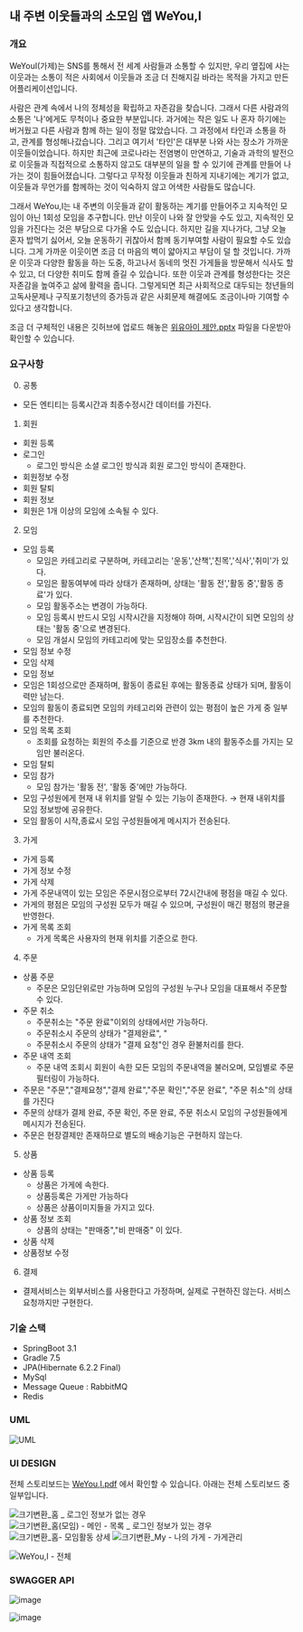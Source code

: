 ## 내 주변 이웃들과의 소모임 앱 WeYou,I ##

### 개요 ###
WeYouI(가제)는 SNS를 통해서 전 세계 사람들과 소통할 수 있지만, 우리 옆집에 사는 이웃과는 소통이 적은 사회에서 이웃들과 조금 더 
친해지길 바라는 목적을 가지고 만든 어플리케이션입니다. 

사람은 관계 속에서 나의 정체성을 확립하고 자존감을 찾습니다. 그래서 다른 사람과의 소통은 '나'에게도 무척이나 중요한 부분입니다.
과거에는 작은 일도 나 혼자 하기에는 버거웠고 다른 사람과 함께 하는 일이 정말 많았습니다. 그 과정에서 타인과 소통을 하고, 관계를 형성해나갔습니다.
그리고 여기서 '타인'은 대부분 나와 사는 장소가 가까운 이웃들이었습니다.
하지만 최근에 코로나라는 전염병이 만연하고, 기술과 과학의 발전으로 이웃들과 직접적으로 소통하지 않고도 대부분의 일을 할 수 있기에 관계를 만들어 나가는 것이 힘들어졌습니다.
그렇다고 무작정 이웃들과 친하게 지내기에는 계기가 없고, 이웃들과 무언가를 함께하는 것이 익숙하지 않고 어색한 사람들도 많습니다.

그래서 WeYou,I는 내 주변의 이웃들과 같이 활동하는 계기를 만들어주고 지속적인 모임이 아닌 1회성 모임을 추구합니다.
만난 이웃이 나와 잘 안맞을 수도 있고, 지속적인 모임을 가진다는 것은 부담으로 다가올 수도 있습니다. 
하지만 길을 지나가다, 그냥 오늘 혼자 밥먹기 싫어서, 오늘 운동하기 귀찮아서 함께 동기부여할 사람이 필요할 수도 있습니다.
그게 가까운 이웃이면 조금 더 마음의 벽이 얇아지고 부담이 덜 할 것입니다. 가까운 이웃과 다양한 활동을 하는 도중, 하고나서 동네의 멋진 가게들을 방문해서
식사도 할 수 있고, 더 다양한 취미도 함께 즐길 수 있습니다. 또한 이웃과 관계를 형성한다는 것은 자존감을 높여주고 삶에 활력을 줍니다.
그렇게되면 최근 사회적으로 대두되는 청년들의 고독사문제나 구직포기청년의 증가등과 같은 사회문제 해결에도 조금이나마 기여할 수 있다고 생각합니다.

조금 더 구체적인 내용은 깃허브에 업로드 해놓은 [위유아이 제안.pptx](https://github.com/sungwoon129/MeetWithNeighborsApp/files/11637425/default.pptx)
파일을 다운받아 확인할 수 있습니다.

### 요구사항 ###

0. 공통
+ 모든 엔티티는 등록시간과 최종수정시간 데이터를 가진다.

1. 회원
+ 회원 등록
+ 로그인
  + 로그인 방식은 소셜 로그인 방식과 회원 로그인 방식이 존재한다.
+ 회원정보 수정
+ 회원 탈퇴
+ 회원 정보
+ 회원은 1개 이상의 모임에 소속될 수 있다.

2. 모임
+ 모임 등록
    + 모임은 카테고리로 구분하며, 카테고리는 '운동','산책','친목','식사','취미'가 있다.
    + 모임은 활동여부에 따라 상태가 존재하며, 상태는 '활동 전','활동 중','활동 종료'가 있다.
    + 모임 활동주소는 변경이 가능하다.
    + 모임 등록시 반드시 모임 시작시간을 지정해야 하며, 시작시간이 되면 모임의 상태는 '활동 중'으로 변경된다.
    + 모임 개설시 모임의 카테고리에 맞는 모임장소를 추천한다.
+ 모임 정보 수정
+ 모임 삭제
+ 모임 정보
+ 모임은 1회성으로만 존재하며, 활동이 종료된 후에는 활동종료 상태가 되며, 활동이력만 남는다.
+ 모임의 활동이 종료되면 모임의 카테고리와 관련이 있는 평점이 높은 가게 중 일부를 추천한다.
+ 모임 목록 조회
    + 조회를 요청하는 회원의 주소를 기준으로 반경 3km 내의 활동주소를 가지는 모임만 불러온다.
+ 모임 탈퇴
+ 모임 참가
    + 모임 참가는 '활동 전', '활동 중'에만 가능하다.
+ 모임 구성원에게 현재 내 위치를 알릴 수 있는 기능이 존재한다. → 현재 내위치를 모임 정보방에 공유한다.
+ 모임 활동이 시작,종료시 모임 구성원들에게 메시지가 전송된다.

3. 가게
+ 가게 등록
+ 가게 정보 수정
+ 가게 삭제
+ 가게 주문내역이 있는 모임은 주문시점으로부터 72시간내에 평점을 매길 수 있다.
+ 가게의 평점은 모임의 구성원 모두가 매길 수 있으며, 구성원이 매긴 평점의 평균을 반영한다.
+ 가게 목록 조회
    + 가게 목록은 사용자의 현재 위치를 기준으로 한다. 

4. 주문
+ 상품 주문
    + 주문은 모임단위로만 가능하며 모임의 구성원 누구나 모임을 대표해서 주문할 수 있다.
+ 주문 취소
  + 주문취소는 "주문 완료"이외의 상태에서만 가능하다.
  + 주문취소시 주문의 상태가 "결제완료", "
  + 주문취소시 주문의 상태가 "결제 요청"인 경우 환불처리를 한다.
+ 주문 내역 조회
    + 주문 내역 조회시 회원이 속한 모든 모임의 주문내역을 불러오며, 모임별로 주문 필터링이 가능하다.
+ 주문은 "주문","결제요청","결제 완료","주문 확인","주문 완료", "주문 취소"의 상태를 가진다
+ 주문의 상태가 결제 완료, 주문 확인, 주문 완료, 주문 취소시 모임의 구성원들에게 메시지가 전송된다.
+ 주문은 현장결제만 존재하므로 별도의 배송기능은 구현하지 않는다.


5. 상품
+ 상품 등록
  + 상품은 가게에 속한다.
  + 상품등록은 가게만 가능하다
  + 상품은 상품이미지들을 가지고 있다.
+ 상품 정보 조회
  + 상품의 상태는 "판매중","비 판매중" 이 있다.
+ 상품 삭제
+ 상품정보 수정


6. 결제
+ 결제서비스는 외부서비스를 사용한다고 가정하며, 실제로 구현하진 않는다. 서비스 요청까지만 구현한다.

### 기술 스택 ###
+ SpringBoot 3.1
+ Gradle 7.5
+ JPA(Hibernate 6.2.2 Final)
+ MySql
+ Message Queue : RabbitMQ
+ Redis



### UML ###
![UML](https://github.com/sungwoon129/MeetWithNeighborsApp/assets/43958570/9c5e5fd5-bf60-4fbf-8cf0-77644b20fdf4)



### UI DESIGN ###
전체 스토리보드는 [WeYou,I.pdf](https://github.com/sungwoon129/MeetWithNeighborsApp/files/11898676/WeYou.I.pdf) 에서 확인할 수 있습니다.
아래는 전체 스토리보드 중 일부입니다.

![크기변환_홈 _ 로그인 정보가 없는 경우](https://github.com/sungwoon129/MeetWithNeighborsApp/assets/43958570/c81e2c87-7f32-4310-a76f-5ef717e8e31b)
![크기변환_홈(모임) - 메인 - 목록 _ 로그인 정보가 있는 경우](https://github.com/sungwoon129/MeetWithNeighborsApp/assets/43958570/daf4e810-e1a8-430d-8c99-71d9addd5b2e)
![크기변환_홈- 모임활동 상세](https://github.com/sungwoon129/MeetWithNeighborsApp/assets/43958570/c1f0a7e8-7eb7-4f7c-ac5e-df9afaa4adcb)
![크기변환_My - 나의 가게 - 가게관리](https://github.com/sungwoon129/MeetWithNeighborsApp/assets/43958570/b52dea4e-786f-463b-bef9-48d49ce59c03)


![WeYou,I - 전체](https://github.com/sungwoon129/MeetWithNeighborsApp/assets/43958570/7f8bf7d8-7685-4815-b78a-c93ff381a993)


### SWAGGER API ###

![image](https://github.com/sungwoon129/MeetWithNeighborsApp/assets/43958570/2184c620-9431-4e1d-a634-0aa87c34b0d8)

![image](https://github.com/sungwoon129/MeetWithNeighborsApp/assets/43958570/af39593a-a375-4242-93d1-4caf788c2ee1)
